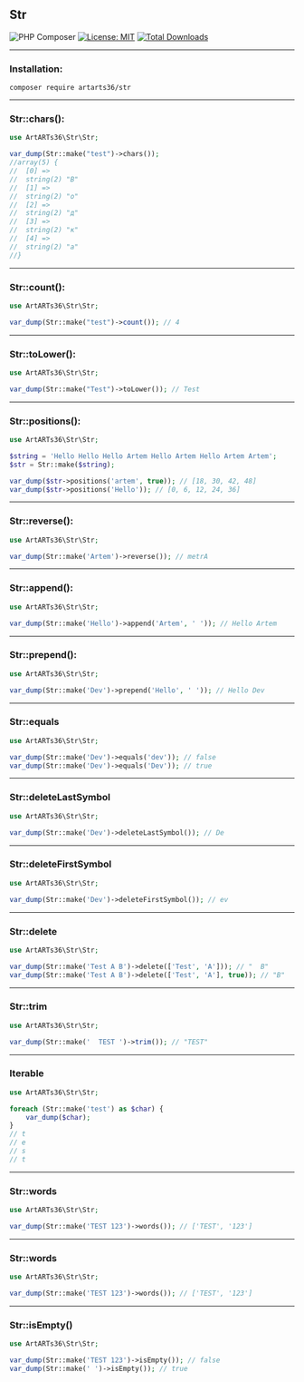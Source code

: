 Str
----

![PHP Composer](https://github.com/ArtARTs36/str/workflows/Testing/badge.svg?branch=master)
[![License: MIT](https://img.shields.io/badge/License-MIT-yellow.svg)](https://opensource.org/licenses/MIT)
<a href="https://poser.pugx.org/artarts36/str/d/total.svg">
    <img src="https://poser.pugx.org/artarts36/str/d/total.svg" alt="Total Downloads">
</a>

----

### Installation:

`composer require artarts36/str`

---

### Str::chars():

```php
use ArtARTs36\Str\Str;

var_dump(Str::make("test")->chars());
//array(5) {
//  [0] =>
//  string(2) "В"
//  [1] =>
//  string(2) "о"
//  [2] =>
//  string(2) "д"
//  [3] =>
//  string(2) "к"
//  [4] =>
//  string(2) "а"
//}

```

---

### Str::count():

```php
use ArtARTs36\Str\Str;

var_dump(Str::make("test")->count()); // 4
```

---

### Str::toLower():

```php
use ArtARTs36\Str\Str;

var_dump(Str::make("Test")->toLower()); // Test
```

---

### Str::positions():

```php
use ArtARTs36\Str\Str;

$string = 'Hello Hello Hello Artem Hello Artem Hello Artem Artem';
$str = Str::make($string);

var_dump($str->positions('artem', true)); // [18, 30, 42, 48]
var_dump($str->positions('Hello')); // [0, 6, 12, 24, 36]
```

---

### Str::reverse():

```php
use ArtARTs36\Str\Str;

var_dump(Str::make('Artem')->reverse()); // metrA
```

---

### Str::append():

```php
use ArtARTs36\Str\Str;

var_dump(Str::make('Hello')->append('Artem', ' ')); // Hello Artem 
```

---

### Str::prepend():

```php
use ArtARTs36\Str\Str;

var_dump(Str::make('Dev')->prepend('Hello', ' ')); // Hello Dev 
```

---

### Str::equals

```php
use ArtARTs36\Str\Str;

var_dump(Str::make('Dev')->equals('dev')); // false
var_dump(Str::make('Dev')->equals('Dev')); // true
```

---

### Str::deleteLastSymbol

```php
use ArtARTs36\Str\Str;

var_dump(Str::make('Dev')->deleteLastSymbol()); // De
```

---

### Str::deleteFirstSymbol

```php
use ArtARTs36\Str\Str;

var_dump(Str::make('Dev')->deleteFirstSymbol()); // ev
```

---

### Str::delete

```php
use ArtARTs36\Str\Str;

var_dump(Str::make('Test A B')->delete(['Test', 'A'])); // "  B"
var_dump(Str::make('Test A B')->delete(['Test', 'A'], true)); // "B"
```

---

### Str::trim

```php
use ArtARTs36\Str\Str;

var_dump(Str::make('  TEST ')->trim()); // "TEST"
```

---

### Iterable

```php
use ArtARTs36\Str\Str;

foreach (Str::make('test') as $char) {
    var_dump($char);
}
// t
// e
// s
// t
```

---

### Str::words

```php
use ArtARTs36\Str\Str;

var_dump(Str::make('TEST 123')->words()); // ['TEST', '123']
```

---

### Str::words

```php
use ArtARTs36\Str\Str;

var_dump(Str::make('TEST 123')->words()); // ['TEST', '123']
```

---

### Str::isEmpty()

```php
use ArtARTs36\Str\Str;

var_dump(Str::make('TEST 123')->isEmpty()); // false
var_dump(Str::make(' ')->isEmpty()); // true
```
